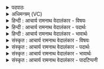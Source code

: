 <details><summary>पदपाठः</summary>

सः। घ꣣। नः। यो꣡गे꣢꣯। आ। भु꣣वत्। सः꣢। रा꣣ये꣢। सः। पु꣡र꣢꣯न्ध्या। पु꣡र꣢꣯म्। ध्या꣣। ग꣡म꣢꣯त्। वा꣡जे꣢꣯भिः। आ। सः। नः꣣। ७४२।
</details>

<details><summary>अधिमन्त्रम् (VC)</summary>

- इन्द्रः
- मधुच्छन्दा वैश्वामित्रः
- गायत्री
- षड्जः
</details>

<details><summary>हिन्दी : आचार्य रामनाथ वेदालंकार - विषयः</summary>

आगे फिर उसी विषय का वर्णन है।
</details>

<details><summary>हिन्दी : आचार्य रामनाथ वेदालंकार - पदार्थः</summary>

पदार्थान्वयभाषाः -  (सः)वह प्रसिद्ध(इन्द्र)परमात्मा(नः)हमारे(योगे)अष्टाङ्गयोग की सिद्धि में(आ भुवत्)सहायक होवे।(सः)वह(राये)अणिमा,लघिमा,महिमा आदि ऐश्वर्यों की प्राप्ति के लिए,हमारा सहायक होवे।(सः)वह(पुरन्ध्या)पालन करनेवाली बुद्धि से हमें संयुक्त करे।(सः)वह(वाजेभिः)अध्यात्म-बलों के साथ(नः)हमारे पास(आगमत्)आये ॥३॥
</details>

<details><summary>हिन्दी : आचार्य रामनाथ वेदालंकार - भावार्थः</summary>

भावार्थभाषाः -  योगसिद्धि के मार्ग में जो विघ्न उपस्थित होते हैं,वे परमात्मा की सहायता से दूर किये जा सकते हैं ॥३॥
</details>

<details><summary>संस्कृत : आचार्य रामनाथ वेदालंकार - विषयः</summary>

अथ पुनरपि तमेव विषयमाह।
</details>

<details><summary>संस्कृत : आचार्य रामनाथ वेदालंकार - पदार्थः</summary>

पदार्थान्वयभाषाः -  (सः)असौ प्रसिद्धः इन्द्रः परमात्मा, (नः)अस्माकम्(योगे)अष्टाङ्गयोगसाधने(आ भुवत्)सहायको भवतु।(सः)असौ(राये)अणिमलघिममहिमाद्यैश्वर्यप्राप्तये,अस्माकं सहायको भवतु।(सः)असौ(पुरन्ध्या)पालनकर्त्र्या बुद्ध्या अस्मान् संयुनक्तु इति शेषः।(सः)असौ(वाजेभिः)अध्यात्मबलैः सह(नः)अस्मान्(आ गमत्)आगच्छतु ॥३॥५
</details>

<details><summary>संस्कृत : आचार्य रामनाथ वेदालंकार - भावार्थः</summary>

भावार्थभाषाः -  योगसिद्धिमार्गे ये विघ्नाः समुपतिष्ठन्ते ते परमात्मसाहाय्येन निराकर्तुं शक्यन्ते ॥३॥
</details>

<details><summary>संस्कृत : आचार्य रामनाथ वेदालंकार - पादटिप्पनी</summary>

टिप्पणी:   ४. ऋ० १।५।३, अथ० २०।६९।१, उभयत्र ‘पुरन्ध्याम्’ इति पाठः। ५. ऋग्भाष्ये दयानन्दर्षिरिममपि मन्त्रं परमेश्वरपक्षे वायुपक्षे च व्याख्यातवान्।
</details>